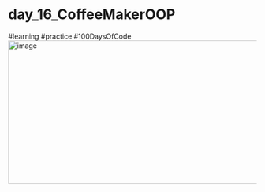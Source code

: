 # day_16_CoffeeMakerOOP
#learning #practice #100DaysOfCode
<img width="567" height="292" alt="image" src="https://github.com/user-attachments/assets/74f59a93-e5e0-4381-8f8b-01813c07845e" />
